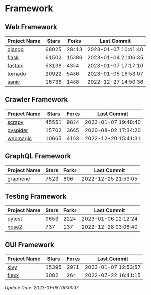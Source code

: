 # Framework

## Web Framework
| Project Name | Stars | Forks | Last Commit |
| ------------ | ----- | ----- | ----------- |
| [django](https://github.com/django/django) | 68025 | 28413 | 2023-01-07 10:41:40 |
| [flask](https://github.com/pallets/flask) | 61502 | 15386 | 2023-01-04 21:06:35 |
| [fastapi](https://github.com/tiangolo/fastapi) | 53138 | 4354 | 2023-01-07 17:17:10 |
| [tornado](https://github.com/tornadoweb/tornado) | 20922 | 5486 | 2023-01-05 16:53:07 |
| [sanic](https://github.com/sanic-org/sanic) | 16736 | 1488 | 2022-12-27 14:50:36 |

## Crawler Framework
| Project Name | Stars | Forks | Last Commit |
| ------------ | ----- | ----- | ----------- |
| [scrapy](https://github.com/scrapy/scrapy) | 45551 | 9824 | 2023-01-07 19:48:40 |
| [pyspider](https://github.com/binux/pyspider) | 15702 | 3665 | 2020-08-02 17:34:20 |
| [webmagic](https://github.com/code4craft/webmagic) | 10665 | 4103 | 2022-12-20 15:41:31 |

## GraphQL Framework
| Project Name | Stars | Forks | Last Commit |
| ------------ | ----- | ----- | ----------- |
| [graphene](https://github.com/graphql-python/graphene) | 7523 | 806 | 2022-12-25 21:59:05 |

## Testing Framework
| Project Name | Stars | Forks | Last Commit |
| ------------ | ----- | ----- | ----------- |
| [pytest](https://github.com/pytest-dev/pytest) | 9653 | 2224 | 2023-01-06 12:12:24 |
| [nose2](https://github.com/nose-devs/nose2) | 737 | 137 | 2022-12-28 03:08:40 |

## GUI Framework
| Project Name | Stars | Forks | Last Commit |
| ------------ | ----- | ----- | ----------- |
| [kivy](https://github.com/kivy/kivy) | 15395 | 2971 | 2023-01-07 12:53:57 |
| [flexx](https://github.com/flexxui/flexx) | 3082 | 264 | 2022-07-22 16:41:15 |

*Update Date: 2023-01-08T00:00:17*